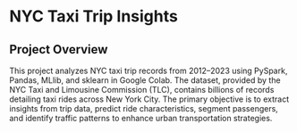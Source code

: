 # NYC Taxi Trip Insights

## Project Overview
This project analyzes NYC taxi trip records from 2012–2023 using PySpark, Pandas, MLlib, and sklearn in Google Colab. The dataset, provided by the NYC Taxi and Limousine Commission (TLC), contains billions of records detailing taxi rides across New York City. The primary objective is to extract insights from trip data, predict ride characteristics, segment passengers, and identify traffic patterns to enhance urban transportation strategies.

